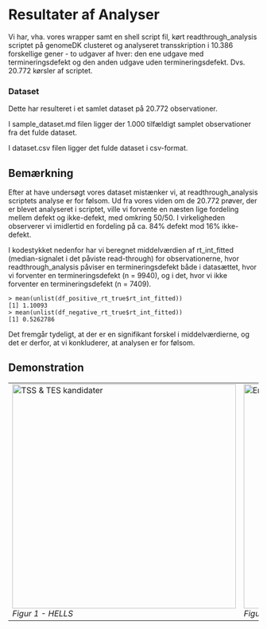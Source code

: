 # Resultater af Analyser


Vi har, vha. vores wrapper samt en shell script fil, kørt readthrough_analysis scriptet på genomeDK clusteret og analyseret transskription i 10.386 forskellige gener - to udgaver af hver: den ene udgave med termineringsdefekt og den anden udgave uden termineringsdefekt. Dvs. 20.772 kørsler af scriptet.

### Dataset
Dette har resulteret i et samlet dataset på 20.772 observationer. 

I sample_dataset.md filen ligger der 1.000 tilfældigt samplet observationer fra det fulde dataset. 

I dataset.csv filen ligger det fulde dataset i csv-format. 

## Bemærkning
Efter at have undersøgt vores dataset mistænker vi, at readthrough_analysis scriptets analyse er for følsom. Ud fra vores viden om de 20.772 prøver, der er blevet analyseret i scriptet, ville vi forvente en næsten lige fordeling mellem defekt og ikke-defekt, med omkring 50/50. I virkeligheden observerer vi imidlertid en fordeling på ca. 84% defekt mod 16% ikke-defekt.

I kodestykket nedenfor har vi beregnet middelværdien af rt_int_fitted (median-signalet i det påviste read-through) for observationerne, hvor readthrough_analysis påviser en termineringsdefekt både i datasættet, hvor vi forventer en termineringsdefekt (n = 9940), og i det, hvor vi ikke forventer en termineringsdefekt (n = 7409).
```{r}
> mean(unlist(df_positive_rt_true$rt_int_fitted))
[1] 1.10093
> mean(unlist(df_negative_rt_true$rt_int_fitted))
[1] 0.5262786
```
Det fremgår tydeligt, at der er en signifikant forskel i middelværdierne, og det er derfor, at vi konkluderer, at analysen er for følsom.

## Demonstration

<table>
  <tr>
    <td>
      <img width="450" alt="TSS & TES kandidater" src="https://github.com/Kasperlanghoff12/Dataprojekt/assets/128427973/a028a564-4fca-4cce-90a1-6e3244d0ce1c">
      <br>
      <em>Figur 1 - HELLS</em>
    </td>
    <td>
      <img width="450" alt="Endelig TSS & TES" src="https://github.com/Kasperlanghoff12/Dataprojekt/assets/128427973/961ed17d-e911-4966-bb6e-e6b3313dffa0">
      <br>
      <em>Figur 2 - NOP56</em>
    </td>
    <td>
      <img width="450" alt="Endelig TSS & TES" src="https://github.com/Kasperlanghoff12/Dataprojekt/assets/128427973/0e794841-fa82-4983-9f33-41d851277b25">
      <br>
      <em>Figur 3 - RPL10</em>
    </td>
  </tr>
</table>
